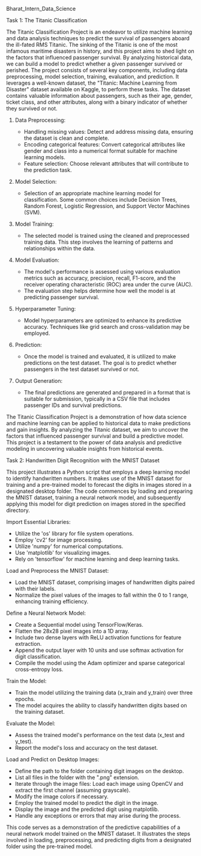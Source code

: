 Bharat_Intern_Data_Science

Task 1: The Titanic Classification

The Titanic Classification Project is an endeavor to utilize machine learning and data analysis techniques to predict the survival of passengers aboard the ill-fated RMS Titanic. The sinking of the Titanic is one of the most infamous maritime disasters in history, and this project aims to shed light on the factors that influenced passenger survival. By analyzing historical data, we can build a model to predict whether a given passenger survived or perished.
The project consists of several key components, including data preprocessing, model selection, training, evaluation, and prediction. It leverages a well-known dataset, the "Titanic: Machine Learning from Disaster" dataset available on Kaggle, to perform these tasks. The dataset contains valuable information about passengers, such as their age, gender, ticket class, and other attributes, along with a binary indicator of whether they survived or not.

1. Data Preprocessing:
   - Handling missing values: Detect and address missing data, ensuring the dataset is clean and complete.
   - Encoding categorical features: Convert categorical attributes like gender and class into a numerical format suitable for machine learning models.
   - Feature selection: Choose relevant attributes that will contribute to the prediction task.

2. Model Selection:
   - Selection of an appropriate machine learning model for classification. Some common choices include Decision Trees, Random Forest, Logistic Regression, and Support Vector Machines (SVM).

3. Model Training:
   - The selected model is trained using the cleaned and preprocessed training data. This step involves the learning of patterns and relationships within the data.

4. Model Evaluation:
   - The model's performance is assessed using various evaluation metrics such as accuracy, precision, recall, F1-score, and the receiver operating characteristic (ROC) area under the curve (AUC).
   - The evaluation step helps determine how well the model is at predicting passenger survival.

5. Hyperparameter Tuning:
   - Model hyperparameters are optimized to enhance its predictive accuracy. Techniques like grid search and cross-validation may be employed.

6. Prediction:
   - Once the model is trained and evaluated, it is utilized to make predictions on the test dataset. The goal is to predict whether passengers in the test dataset survived or not.

7. Output Generation:
   - The final predictions are generated and prepared in a format that is suitable for submission, typically in a CSV file that includes passenger IDs and survival predictions.

The Titanic Classification Project is a demonstration of how data science and machine learning can be applied to historical data to make predictions and gain insights. By analyzing the Titanic dataset, we aim to uncover the factors that influenced passenger survival and build a predictive model. This project is a testament to the power of data analysis and predictive modeling in uncovering valuable insights from historical events.




Task 2: Handwritten Digit Recognition with the MNIST Dataset

This project illustrates a Python script that employs a deep learning model to identify handwritten numbers. It makes use of the MNIST dataset for training and a pre-trained model to forecast the digits in images stored in a designated desktop folder. The code commences by loading and preparing the MNIST dataset, training a neural network model, and subsequently applying this model for digit prediction on images stored in the specified directory.

Import Essential Libraries:

- Utilize the 'os' library for file system operations.
- Employ 'cv2' for image processing.
- Utilize 'numpy' for numerical computations.
- Use 'matplotlib' for visualizing images.
- Rely on 'tensorflow' for machine learning and deep learning tasks.

Load and Preprocess the MNIST Dataset:

- Load the MNIST dataset, comprising images of handwritten digits paired with their labels.
- Normalize the pixel values of the images to fall within the 0 to 1 range, enhancing training efficiency.

Define a Neural Network Model:

- Create a Sequential model using TensorFlow/Keras.
- Flatten the 28x28 pixel images into a 1D array.
- Include two dense layers with ReLU activation functions for feature extraction.
- Append the output layer with 10 units and use softmax activation for digit classification.
- Compile the model using the Adam optimizer and sparse categorical cross-entropy loss.

Train the Model:

- Train the model utilizing the training data (x_train and y_train) over three epochs.
- The model acquires the ability to classify handwritten digits based on the training dataset.

Evaluate the Model:

- Assess the trained model's performance on the test data (x_test and y_test).
- Report the model's loss and accuracy on the test dataset.

Load and Predict on Desktop Images:

- Define the path to the folder containing digit images on the desktop.
- List all files in the folder with the ".png" extension.
- Iterate through the image files: Load each image using OpenCV and extract the first channel (assuming grayscale).
- Modify the image colors if necessary.
- Employ the trained model to predict the digit in the image.
- Display the image and the predicted digit using matplotlib.
- Handle any exceptions or errors that may arise during the process.

This code serves as a demonstration of the predictive capabilities of a neural network model trained on the MNIST dataset. It illustrates the steps involved in loading, preprocessing, and predicting digits from a designated folder using the pre-trained model.
